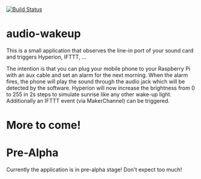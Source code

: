 [![Build Status](https://travis-ci.org/werthdavid/audio-wakeup.svg?branch=master)](https://travis-ci.org/werthdavid/audio-wakeup)

# audio-wakeup

This is a small application that observes the line-in port of your sound card and triggers Hyperion, IFTTT, ...

The intention is that you can plug your mobile phone to your Raspberry Pi with an aux cable and set an alarm for the next morning. 
When the alarm fires, the phone will play the sound through the audio jack which will be detected by the software.
Hyperion will now increase the brightness from 0 to 255 in 2s steps to simulate sunrise like any other wake-up light.
Additionally an IFTTT event (via MakerChannel) can be triggered.

# More to come!

# Pre-Alpha

Currently the application is in pre-alpha stage! Don't expect too much!